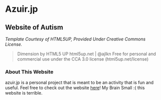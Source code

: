# Azuir.jp
## Website of Autism
*Template Courtesy of HTML5UP, Provided Under Creative Commons License.*

> Dimension by HTML5 UP
> html5up.net | @ajlkn
> Free for personal and commercial use under the CCA 3.0 license (html5up.net/license)

### About This Website
azuir.jp is a personal project that is meant to be an activity that is fun and useful.
Feel free to check out the website [here](http://azuir.jp)! My Brain Small :( this website
is terrible.